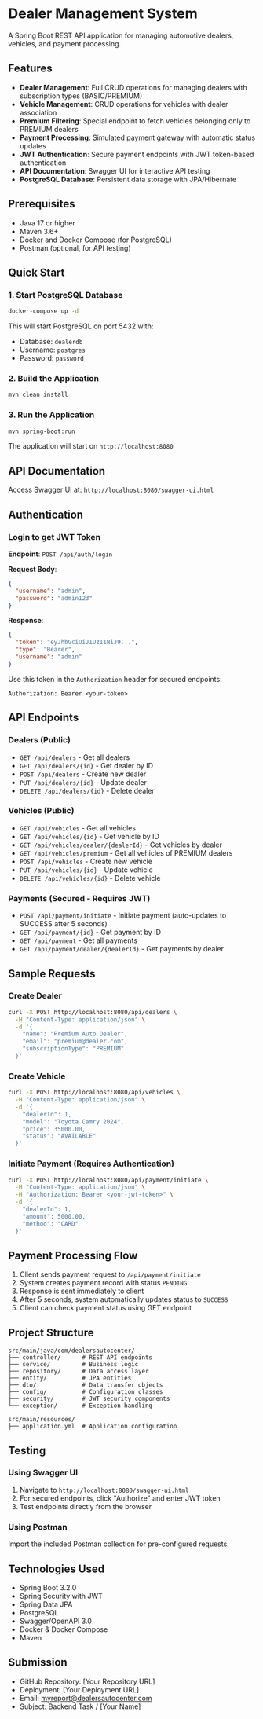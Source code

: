 # Dealer Management System

A Spring Boot REST API application for managing automotive dealers, vehicles, and payment processing.

## Features

- **Dealer Management**: Full CRUD operations for managing dealers with subscription types (BASIC/PREMIUM)
- **Vehicle Management**: CRUD operations for vehicles with dealer association
- **Premium Filtering**: Special endpoint to fetch vehicles belonging only to PREMIUM dealers
- **Payment Processing**: Simulated payment gateway with automatic status updates
- **JWT Authentication**: Secure payment endpoints with JWT token-based authentication
- **API Documentation**: Swagger UI for interactive API testing
- **PostgreSQL Database**: Persistent data storage with JPA/Hibernate

## Prerequisites

- Java 17 or higher
- Maven 3.6+
- Docker and Docker Compose (for PostgreSQL)
- Postman (optional, for API testing)

## Quick Start

### 1. Start PostgreSQL Database

```bash
docker-compose up -d
```

This will start PostgreSQL on port 5432 with:
- Database: `dealerdb`
- Username: `postgres`
- Password: `password`

### 2. Build the Application

```bash
mvn clean install
```

### 3. Run the Application

```bash
mvn spring-boot:run
```

The application will start on `http://localhost:8080`

## API Documentation

Access Swagger UI at: `http://localhost:8080/swagger-ui.html`

## Authentication

### Login to get JWT Token

**Endpoint**: `POST /api/auth/login`

**Request Body**:
```json
{
  "username": "admin",
  "password": "admin123"
}
```

**Response**:
```json
{
  "token": "eyJhbGciOiJIUzI1NiJ9...",
  "type": "Bearer",
  "username": "admin"
}
```

Use this token in the `Authorization` header for secured endpoints:
```
Authorization: Bearer <your-token>
```

## API Endpoints

### Dealers (Public)
- `GET /api/dealers` - Get all dealers
- `GET /api/dealers/{id}` - Get dealer by ID
- `POST /api/dealers` - Create new dealer
- `PUT /api/dealers/{id}` - Update dealer
- `DELETE /api/dealers/{id}` - Delete dealer

### Vehicles (Public)
- `GET /api/vehicles` - Get all vehicles
- `GET /api/vehicles/{id}` - Get vehicle by ID
- `GET /api/vehicles/dealer/{dealerId}` - Get vehicles by dealer
- `GET /api/vehicles/premium` - Get all vehicles of PREMIUM dealers
- `POST /api/vehicles` - Create new vehicle
- `PUT /api/vehicles/{id}` - Update vehicle
- `DELETE /api/vehicles/{id}` - Delete vehicle

### Payments (Secured - Requires JWT)
- `POST /api/payment/initiate` - Initiate payment (auto-updates to SUCCESS after 5 seconds)
- `GET /api/payment/{id}` - Get payment by ID
- `GET /api/payment` - Get all payments
- `GET /api/payment/dealer/{dealerId}` - Get payments by dealer

## Sample Requests

### Create Dealer
```bash
curl -X POST http://localhost:8080/api/dealers \
  -H "Content-Type: application/json" \
  -d '{
    "name": "Premium Auto Dealer",
    "email": "premium@dealer.com",
    "subscriptionType": "PREMIUM"
  }'
```

### Create Vehicle
```bash
curl -X POST http://localhost:8080/api/vehicles \
  -H "Content-Type: application/json" \
  -d '{
    "dealerId": 1,
    "model": "Toyota Camry 2024",
    "price": 35000.00,
    "status": "AVAILABLE"
  }'
```

### Initiate Payment (Requires Authentication)
```bash
curl -X POST http://localhost:8080/api/payment/initiate \
  -H "Content-Type: application/json" \
  -H "Authorization: Bearer <your-jwt-token>" \
  -d '{
    "dealerId": 1,
    "amount": 5000.00,
    "method": "CARD"
  }'
```

## Payment Processing Flow

1. Client sends payment request to `/api/payment/initiate`
2. System creates payment record with status `PENDING`
3. Response is sent immediately to client
4. After 5 seconds, system automatically updates status to `SUCCESS`
5. Client can check payment status using GET endpoint

## Project Structure

```
src/main/java/com/dealersautocenter/
├── controller/      # REST API endpoints
├── service/         # Business logic
├── repository/      # Data access layer
├── entity/          # JPA entities
├── dto/             # Data transfer objects
├── config/          # Configuration classes
├── security/        # JWT security components
└── exception/       # Exception handling

src/main/resources/
├── application.yml  # Application configuration
```

## Testing

### Using Swagger UI
1. Navigate to `http://localhost:8080/swagger-ui.html`
2. For secured endpoints, click "Authorize" and enter JWT token
3. Test endpoints directly from the browser

### Using Postman
Import the included Postman collection for pre-configured requests.

## Technologies Used

- Spring Boot 3.2.0
- Spring Security with JWT
- Spring Data JPA
- PostgreSQL
- Swagger/OpenAPI 3.0
- Docker & Docker Compose
- Maven

## Submission

- GitHub Repository: [Your Repository URL]
- Deployment: [Your Deployment URL]
- Email: myreport@dealersautocenter.com
- Subject: Backend Task / [Your Name]